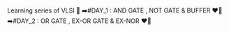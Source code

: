 Learning series of VLSI 🎯
➡️#DAY_1 : AND GATE , NOT GATE & BUFFER ❤️‍🔥
➡️#DAY_2 : OR GATE , EX-OR GATE & EX-NOR ❤️‍🔥
